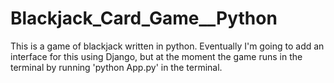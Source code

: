 # Blackjack_Card_Game__Python

This is a game of blackjack written in python. Eventually I'm going to add an interface for this using Django, but at the moment the game runs in the terminal by running 'python App.py' in the terminal.
